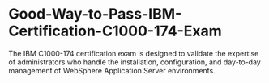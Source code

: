# Good-Way-to-Pass-IBM-Certification-C1000-174-Exam
The IBM C1000-174 certification exam is designed to validate the expertise of administrators who handle the installation, configuration, and day-to-day management of WebSphere Application Server environments.
